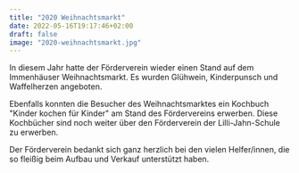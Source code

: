 ```yaml
---
title: "2020 Weihnachtsmarkt"
date: 2022-05-16T19:17:46+02:00
draft: false
image: "2020-weihnachtsmarkt.jpg"
---
```

In diesem Jahr hatte der Förderverein wieder einen Stand auf dem Immenhäuser Weihnachtsmarkt. Es wurden Glühwein, Kinderpunsch und Waffelherzen angeboten.

Ebenfalls konnten die Besucher des Weihnachtsmarktes ein Kochbuch "Kinder kochen für Kinder" am Stand des Fördervereins erwerben. Diese Kochbücher sind noch weiter über den Förderverein der Lilli-Jahn-Schule zu erwerben.

Der Förderverein bedankt sich ganz herzlich bei den vielen Helfer/innen, die so fleißig beim Aufbau und Verkauf unterstützt haben.
